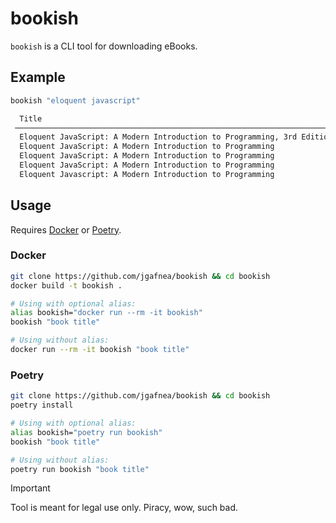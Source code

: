 # bookish

`bookish` is a CLI tool for downloading eBooks.

## Example

```bash
bookish "eloquent javascript"

  Title                                                                    Year   Author             Ext     Size   Download                      
 ──────────────────────────────────────────────────────────────────────────────────────────────────────────────────────────────────────────────── 
  Eloquent JavaScript: A Modern Introduction to Programming, 3rd Edition   2019   Marijn Haverbeke   epub   18 Mb   https://tinyurl.com/23v4j3wc  
  Eloquent JavaScript: A Modern Introduction to Programming                2019   Marijn Haverbeke   pdf    17 Mb   https://tinyurl.com/26g5csod  
  Eloquent JavaScript: A Modern Introduction to Programming                2019   Marijn Haverbeke   epub   18 Mb   https://tinyurl.com/269ay8hl  
  Eloquent JavaScript: A Modern Introduction to Programming                2019   Haverbeke,Marijn   pdf    17 Mb   https://tinyurl.com/29tftpfe  
  Eloquent Javascript: A Modern Introduction to Programming                2018   Marijn Haverbeke   pdf     3 Mb   https://tinyurl.com/29wypsub
```

## Usage

Requires [Docker](https://docs.docker.com/get-docker/) or [Poetry](https://python-poetry.org).

### Docker

```bash
git clone https://github.com/jgafnea/bookish && cd bookish
docker build -t bookish .

# Using with optional alias:
alias bookish="docker run --rm -it bookish"
bookish "book title"

# Using without alias:
docker run --rm -it bookish "book title"
```

### Poetry

```bash
git clone https://github.com/jgafnea/bookish && cd bookish
poetry install

# Using with optional alias:
alias bookish="poetry run bookish"
bookish "book title"

# Using without alias:
poetry run bookish "book title"
```

> [!IMPORTANT]
> Tool is meant for legal use only. Piracy, wow, such bad. 
